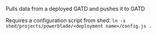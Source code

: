 Pulls data from a deployed GATD and pushes it to GATD

Requires a configuration script from shed:
    `ln -s shed/projects/powerblade/<deployment name>/config.js .`

